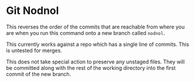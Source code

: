 Git Nodnol
==========

This reverses the order of the commits that are reachable from where you are when you run this command onto a new branch called `nodnol`.

This currently works against a repo which has a single line of commits. This is untested for merges.

This does not take special action to preserve any unstaged files. They will be committed along with the rest of the working directory into the first commit of the new branch.
